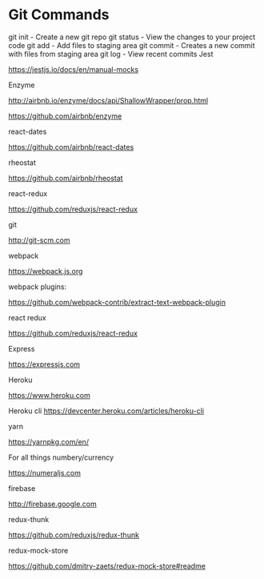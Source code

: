 # Git Commands

git init - Create a new git repo
git status - View the changes to your project code
git add - Add files to staging area
git commit - Creates a new commit with files from staging area
git log - View recent commits
Jest

https://jestjs.io/docs/en/manual-mocks

Enzyme

http://airbnb.io/enzyme/docs/api/ShallowWrapper/prop.html

https://github.com/airbnb/enzyme


react-dates

https://github.com/airbnb/react-dates


rheostat

https://github.com/airbnb/rheostat

react-redux

https://github.com/reduxjs/react-redux


git

http://git-scm.com


webpack

https://webpack.js.org


webpack plugins:

https://github.com/webpack-contrib/extract-text-webpack-plugin



react redux

https://github.com/reduxjs/react-redux



Express

https://expressjs.com


Heroku

https://www.heroku.com

Heroku cli
https://devcenter.heroku.com/articles/heroku-cli


yarn

https://yarnpkg.com/en/


For all things numbery/currency

https://numeraljs.com


firebase

http://firebase.google.com

redux-thunk

https://github.com/reduxjs/redux-thunk


redux-mock-store

https://github.com/dmitry-zaets/redux-mock-store#readme